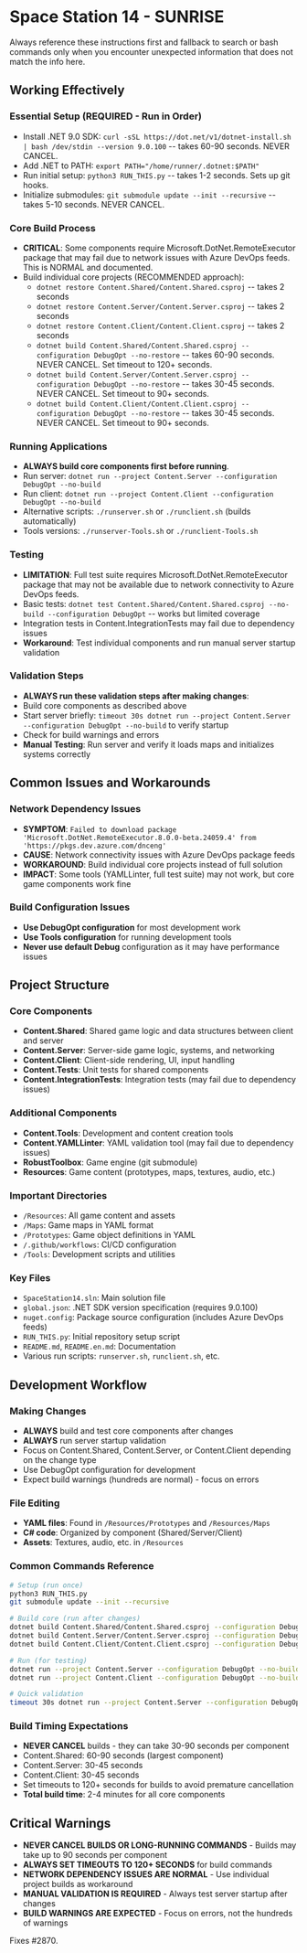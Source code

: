 # Space Station 14 - SUNRISE

Always reference these instructions first and fallback to search or bash commands only when you encounter unexpected information that does not match the info here.

## Working Effectively

### Essential Setup (REQUIRED - Run in Order)
- Install .NET 9.0 SDK: `curl -sSL https://dot.net/v1/dotnet-install.sh | bash /dev/stdin --version 9.0.100` -- takes 60-90 seconds. NEVER CANCEL.
- Add .NET to PATH: `export PATH="/home/runner/.dotnet:$PATH"`
- Run initial setup: `python3 RUN_THIS.py` -- takes 1-2 seconds. Sets up git hooks.
- Initialize submodules: `git submodule update --init --recursive` -- takes 5-10 seconds. NEVER CANCEL.

### Core Build Process
- **CRITICAL**: Some components require Microsoft.DotNet.RemoteExecutor package that may fail due to network issues with Azure DevOps feeds. This is NORMAL and documented.
- Build individual core projects (RECOMMENDED approach):
  - `dotnet restore Content.Shared/Content.Shared.csproj` -- takes 2 seconds
  - `dotnet restore Content.Server/Content.Server.csproj` -- takes 2 seconds  
  - `dotnet restore Content.Client/Content.Client.csproj` -- takes 2 seconds
  - `dotnet build Content.Shared/Content.Shared.csproj --configuration DebugOpt --no-restore` -- takes 60-90 seconds. NEVER CANCEL. Set timeout to 120+ seconds.
  - `dotnet build Content.Server/Content.Server.csproj --configuration DebugOpt --no-restore` -- takes 30-45 seconds. NEVER CANCEL. Set timeout to 90+ seconds.
  - `dotnet build Content.Client/Content.Client.csproj --configuration DebugOpt --no-restore` -- takes 30-45 seconds. NEVER CANCEL. Set timeout to 90+ seconds.

### Running Applications
- **ALWAYS build core components first before running**.
- Run server: `dotnet run --project Content.Server --configuration DebugOpt --no-build`
- Run client: `dotnet run --project Content.Client --configuration DebugOpt --no-build`
- Alternative scripts: `./runserver.sh` or `./runclient.sh` (builds automatically)
- Tools versions: `./runserver-Tools.sh` or `./runclient-Tools.sh`

### Testing
- **LIMITATION**: Full test suite requires Microsoft.DotNet.RemoteExecutor package that may not be available due to network connectivity to Azure DevOps feeds.
- Basic tests: `dotnet test Content.Shared/Content.Shared.csproj --no-build --configuration DebugOpt` -- works but limited coverage
- Integration tests in Content.IntegrationTests may fail due to dependency issues
- **Workaround**: Test individual components and run manual server startup validation

### Validation Steps
- **ALWAYS run these validation steps after making changes**:
- Build core components as described above
- Start server briefly: `timeout 30s dotnet run --project Content.Server --configuration DebugOpt --no-build` to verify startup
- Check for build warnings and errors
- **Manual Testing**: Run server and verify it loads maps and initializes systems correctly

## Common Issues and Workarounds

### Network Dependency Issues
- **SYMPTOM**: `Failed to download package 'Microsoft.DotNet.RemoteExecutor.8.0.0-beta.24059.4' from 'https://pkgs.dev.azure.com/dnceng'`
- **CAUSE**: Network connectivity issues with Azure DevOps package feeds
- **WORKAROUND**: Build individual core projects instead of full solution
- **IMPACT**: Some tools (YAMLLinter, full test suite) may not work, but core game components work fine

### Build Configuration Issues  
- **Use DebugOpt configuration** for most development work
- **Use Tools configuration** for running development tools
- **Never use default Debug** configuration as it may have performance issues

## Project Structure

### Core Components
- **Content.Shared**: Shared game logic and data structures between client and server
- **Content.Server**: Server-side game logic, systems, and networking
- **Content.Client**: Client-side rendering, UI, input handling
- **Content.Tests**: Unit tests for shared components
- **Content.IntegrationTests**: Integration tests (may fail due to dependency issues)

### Additional Components  
- **Content.Tools**: Development and content creation tools
- **Content.YAMLLinter**: YAML validation tool (may fail due to dependency issues)
- **RobustToolbox**: Game engine (git submodule)
- **Resources**: Game content (prototypes, maps, textures, audio, etc.)

### Important Directories
- `/Resources`: All game content and assets
- `/Maps`: Game maps in YAML format
- `/Prototypes`: Game object definitions in YAML
- `/.github/workflows`: CI/CD configuration
- `/Tools`: Development scripts and utilities

### Key Files
- `SpaceStation14.sln`: Main solution file
- `global.json`: .NET SDK version specification (requires 9.0.100)
- `nuget.config`: Package source configuration (includes Azure DevOps feeds)
- `RUN_THIS.py`: Initial repository setup script
- `README.md`, `README.en.md`: Documentation
- Various run scripts: `runserver.sh`, `runclient.sh`, etc.

## Development Workflow

### Making Changes
- **ALWAYS** build and test core components after changes
- **ALWAYS** run server startup validation
- Focus on Content.Shared, Content.Server, or Content.Client depending on the change type
- Use DebugOpt configuration for development
- Expect build warnings (hundreds are normal) - focus on errors

### File Editing
- **YAML files**: Found in `/Resources/Prototypes` and `/Resources/Maps`
- **C# code**: Organized by component (Shared/Server/Client)
- **Assets**: Textures, audio, etc. in `/Resources`

### Common Commands Reference
```bash
# Setup (run once)
python3 RUN_THIS.py
git submodule update --init --recursive

# Build core (run after changes)
dotnet build Content.Shared/Content.Shared.csproj --configuration DebugOpt --no-restore
dotnet build Content.Server/Content.Server.csproj --configuration DebugOpt --no-restore  
dotnet build Content.Client/Content.Client.csproj --configuration DebugOpt --no-restore

# Run (for testing)
dotnet run --project Content.Server --configuration DebugOpt --no-build
dotnet run --project Content.Client --configuration DebugOpt --no-build

# Quick validation
timeout 30s dotnet run --project Content.Server --configuration DebugOpt --no-build
```

### Build Timing Expectations
- **NEVER CANCEL** builds - they can take 30-90 seconds per component
- Content.Shared: 60-90 seconds (largest component)
- Content.Server: 30-45 seconds  
- Content.Client: 30-45 seconds
- Set timeouts to 120+ seconds for builds to avoid premature cancellation
- **Total build time**: 2-4 minutes for all core components

## Critical Warnings
- **NEVER CANCEL BUILDS OR LONG-RUNNING COMMANDS** - Builds may take up to 90 seconds per component
- **ALWAYS SET TIMEOUTS TO 120+ SECONDS** for build commands
- **NETWORK DEPENDENCY ISSUES ARE NORMAL** - Use individual project builds as workaround
- **MANUAL VALIDATION IS REQUIRED** - Always test server startup after changes
- **BUILD WARNINGS ARE EXPECTED** - Focus on errors, not the hundreds of warnings

Fixes #2870.